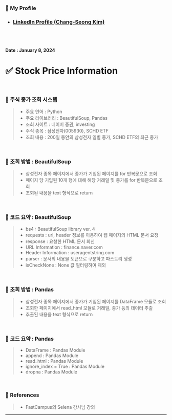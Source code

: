 <!-- Introduction -->
### 🎁 My Profile
- ### [LinkedIn Profile (Chang-Seong Kim)](https://www.linkedin.com/in/chang-seong-kim-7826142a0/)

<br>
<br>

<!-- Update Date -->
#### Date : January 8, 2024

<!-- Title -->
# ✅ Stock Price Information

<br/>

<!-- Contents -->
### 🔔 주식 종가 조회 시스템
> - 주요 언어 : Python  
> - 주요 라이브러리 : BeautifulSoup, Pandas  
> - 조회 사이트 : 네이버 증권, investing  
> - 주식 종목 : 삼성전자(005930), SCHD ETF  
> - 조회 내용 : 200일 동안의 삼성전자 일별 종가, SCHD ETF의 최근 종가  

<br/>

### 📌 조회 방법 : BeautifulSoup
> - 삼성전자 종목 페이지에서 종가가 기입된 페이지를 for 반복문으로 조회  
> - 페이지 당 기입된 10개 행에 대해 해당 거래일 및 종가를 for 반복문으로 조회  
> - 조회된 내용을 text 형식으로 return  

<br/>

### 📌 코드 요약 : BeautifulSoup
> - bs4 : BeautifulSoup library ver. 4  
> - requests : url, header 정보를 이용하여 웹 페이지의 HTML 문서 요청  
> - response : 요청한 HTML 문서 회신  
> - URL Information : finance.naver.com
> - Header Information : useragentstring.com  
> - parser : 문서의 내용을 토큰으로 구분하고 파스트리 생성
> - isCheckNone : None 값 필터링하여 제외

<br/>

### 📌 조회 방법 : Pandas
> - 삼성전자 종목 페이지에서 종가가 기입된 페이지를 DataFrame 모듈로 조회
> - 조회한 페이지에서 read_html 모듈로 거래일, 종가 등의 데이터 추출
> - 추출된 내용을 text 형식으로 return

<br/>

### 📌 코드 요약 : Pandas
> - DataFrame : Pandas Module
> - append : Pandas Module
> - read_html : Pandas Module
> - ignore_index = True : Pandas Module
> - dropna : Pandas Module

<br/>

### 🎁 References
> - FastCampus의 Selena 강사님 강의

***

<br/>
<br/>
<br/>
